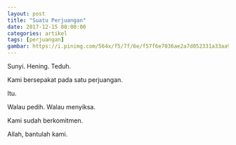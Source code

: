 ```yaml
---
layout: post
title: "Suatu Perjuangan"
date: 2017-12-15 00:00:00
categories: artikel
tags: [perjuangan]
gambar: https://i.pinimg.com/564x/f5/7f/6e/f57f6e7036ae2a7d052331a33aa9a114--wallpaper-art-misaki.jpg
---
```


Sunyi. Hening. Teduh.

Kami bersepakat pada satu perjuangan.

Itu.

Walau pedih. Walau menyiksa.

Kami sudah berkomitmen.

Allah, bantulah kami.